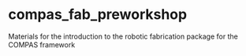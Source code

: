 # compas_fab_preworkshop
Materials for the introduction to the robotic fabrication package for the COMPAS framework
